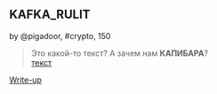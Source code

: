 ## KAFKA_RULIT
by @pigadoor, #crypto, 150  

>Это какой-то текст? А зачем нам __КАПИБАРА__?  
[текст](https://filebin.ca/6d0fbvIFew4S/text.txt)  


[Write-up](WRITEUP.md)  